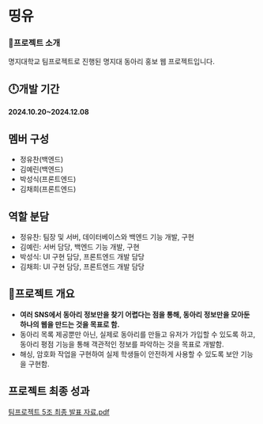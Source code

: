 # 띵유

### 💬프로젝트 소개
명지대학교 팀프로젝트로 진행된 명지대 동아리 홍보 웹 프로젝트입니다.

## 🕛개발 기간
**2024.10.20~2024.12.08**

## 멤버 구성
* 정유찬(백엔드)
* 김예린(백엔드)
* 박성식(프론트엔드)
* 김채희(프론트엔드)

## 역할 분담
* 정유찬: 팀장 및 서버, 데이터베이스와 백엔드 기능 개발, 구현
* 김예린: 서버 담당, 백엔드 기능 개발, 구현
* 박성식: UI 구현 담당, 프론트엔드 개발 담당
* 김채희: UI 구현 담당, 프론트엔드 개발 담당

## 📖프로젝트 개요

* **여러 SNS에서 동아리 정보만을 찾기 어렵다는 점을 통해, 동아리 정보만을 모아둔 하나의 웹을 만드는 것을 목표로 함.**
* 동아리 목록 제공뿐만 아닌, 실제로 동아리를 만들고 유저가 가입할 수 있도록 하고, 동아리 평점 기능을 통해 객관적인 정보를 파악하는 것을 목표로 개발함.
* 해싱, 암호화 작업을 구현하여 실제 학생들이 안전하게 사용할 수 있도록 보안 기능을 구현함.

## 프로젝트 최종 성과
[팀프로젝트 5조 최종 발표 자료.pdf](https://github.com/user-attachments/files/18273862/5.2.pdf)




